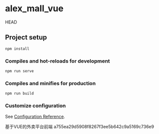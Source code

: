 # alex_mall_vue
HEAD

## Project setup
```
npm install
```

### Compiles and hot-reloads for development
```
npm run serve
```

### Compiles and minifies for production
```
npm run build
```

### Customize configuration
See [Configuration Reference](https://cli.vuejs.org/config/).

基于VUE的外卖平台前端
a755ea29d5908f8267f3ee5b642c9a5169c736e9
